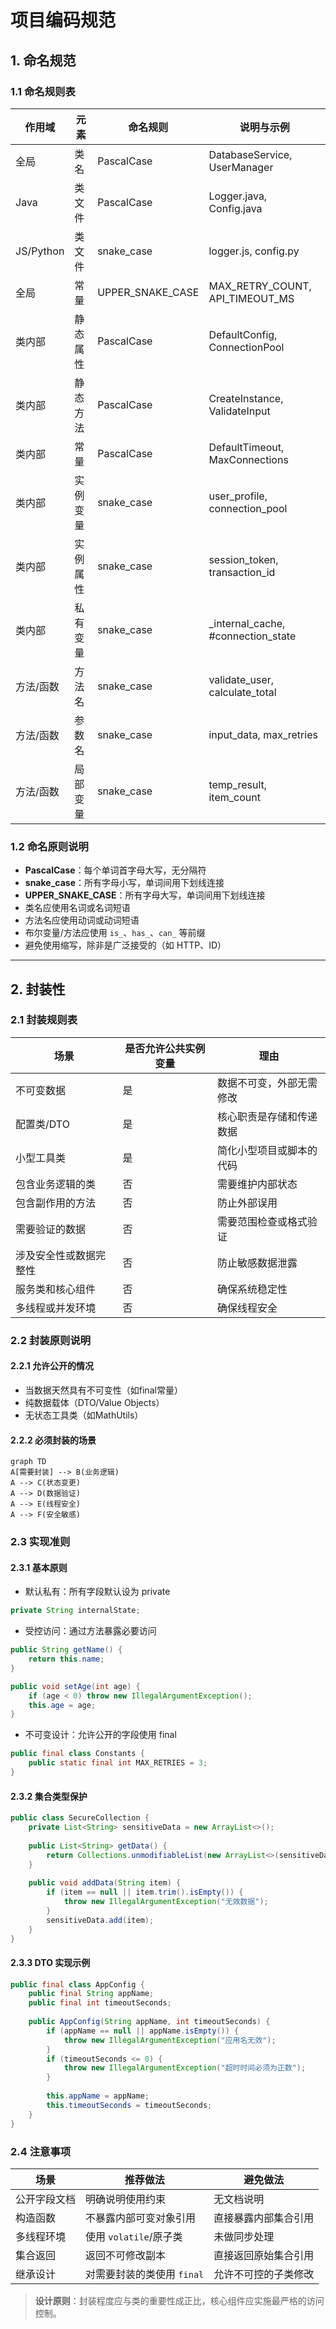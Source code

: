 # 项目编码规范

## 1. 命名规范

### 1.1 命名规则表
| 作用域       | 元素               | 命名规则        | 说明与示例                          |
|--------------|--------------------|-----------------|-------------------------------------|
| 全局         | 类名               | PascalCase      | DatabaseService, UserManager        |
| Java         | 类文件             | PascalCase      | Logger.java, Config.java            |
| JS/Python    | 类文件             | snake_case      | logger.js, config.py                |
| 全局         | 常量               | UPPER_SNAKE_CASE| MAX_RETRY_COUNT, API_TIMEOUT_MS     |
| 类内部       | 静态属性           | PascalCase      | DefaultConfig, ConnectionPool       |
| 类内部       | 静态方法           | PascalCase      | CreateInstance, ValidateInput       |
| 类内部       | 常量               | PascalCase      | DefaultTimeout, MaxConnections      |
| 类内部       | 实例变量           | snake_case      | user_profile, connection_pool       |
| 类内部       | 实例属性           | snake_case      | session_token, transaction_id       |
| 类内部       | 私有变量           | snake_case      | _internal_cache, #connection_state  |
| 方法/函数    | 方法名             | snake_case      | validate_user, calculate_total      |
| 方法/函数    | 参数名             | snake_case      | input_data, max_retries             |
| 方法/函数    | 局部变量           | snake_case      | temp_result, item_count             |

### 1.2 命名原则说明
- **PascalCase**：每个单词首字母大写，无分隔符
- **snake_case**：所有字母小写，单词间用下划线连接
- **UPPER_SNAKE_CASE**：所有字母大写，单词间用下划线连接
- 类名应使用名词或名词短语
- 方法名应使用动词或动词短语
- 布尔变量/方法应使用 `is_`、`has_`、`can_` 等前缀
- 避免使用缩写，除非是广泛接受的（如 HTTP、ID）

---

## 2. 封装性

### 2.1 封装规则表
| 场景                        | 是否允许公共实例变量 | 理由                          |
|-----------------------------|----------------------|-------------------------------|
| 不可变数据                  | 是                   | 数据不可变，外部无需修改       |
| 配置类/DTO                  | 是                   | 核心职责是存储和传递数据       |
| 小型工具类                  | 是                   | 简化小型项目或脚本的代码       |
| 包含业务逻辑的类            | 否                   | 需要维护内部状态               |
| 包含副作用的方法            | 否                   | 防止外部误用                   |
| 需要验证的数据              | 否                   | 需要范围检查或格式验证         |
| 涉及安全性或数据完整性      | 否                   | 防止敏感数据泄露               |
| 服务类和核心组件            | 否                   | 确保系统稳定性                 |
| 多线程或并发环境            | 否                   | 确保线程安全                   |

### 2.2 封装原则说明

#### 2.2.1 允许公开的情况
- 当数据天然具有不可变性（如final常量）
- 纯数据载体（DTO/Value Objects）
- 无状态工具类（如MathUtils）

#### 2.2.2 必须封装的场景
```mermaid
graph TD
A[需要封装] --> B(业务逻辑)
A --> C(状态变更)
A --> D(数据验证)
A --> E(线程安全)
A --> F(安全敏感)
```
### 2.3 实现准则

#### 2.3.1 基本原则
- 默认私有：所有字段默认设为 private

```java
private String internalState;
```
- 受控访问：通过方法暴露必要访问

```java
public String getName() {
    return this.name;
}

public void setAge(int age) {
    if (age < 0) throw new IllegalArgumentException();
    this.age = age;
}
```
- 不可变设计：允许公开的字段使用 final

```java
public final class Constants {
    public static final int MAX_RETRIES = 3;
}
```
#### 2.3.2 集合类型保护
```java
public class SecureCollection {
    private List<String> sensitiveData = new ArrayList<>();
    
    public List<String> getData() {
        return Collections.unmodifiableList(new ArrayList<>(sensitiveData));
    }
    
    public void addData(String item) {
        if (item == null || item.trim().isEmpty()) {
            throw new IllegalArgumentException("无效数据");
        }
        sensitiveData.add(item);
    }
}
```
#### 2.3.3 DTO 实现示例
```java
public final class AppConfig {
    public final String appName;
    public final int timeoutSeconds;
    
    public AppConfig(String appName, int timeoutSeconds) {
        if (appName == null || appName.isEmpty()) {
            throw new IllegalArgumentException("应用名无效");
        }
        if (timeoutSeconds <= 0) {
            throw new IllegalArgumentException("超时时间必须为正数");
        }
        
        this.appName = appName;
        this.timeoutSeconds = timeoutSeconds;
    }
}
```
### 2.4 注意事项
| 场景                  | 推荐做法                          | 避免做法                  |
|-----------------------|-----------------------------------|---------------------------|
| 公开字段文档          | 明确说明使用约束                  | 无文档说明                |
| 构造函数              | 不暴露内部可变对象引用            | 直接暴露内部集合引用      |
| 多线程环境            | 使用 `volatile`/原子类            | 未做同步处理              |
| 集合返回              | 返回不可修改副本                  | 直接返回原始集合引用      |
| 继承设计              | 对需要封装的类使用 `final`        | 允许不可控的子类修改      |

> **设计原则**：封装程度应与类的重要性成正比，核心组件应实施最严格的访问控制。
